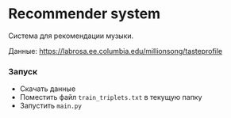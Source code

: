 Recommender system
==================

Система для рекомендации музыки.

Данные: https://labrosa.ee.columbia.edu/millionsong/tasteprofile

### Запуск

* Скачать данные
* Поместить файл `train_triplets.txt` в текущую папку
* Запустить `main.py`